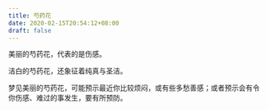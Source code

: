 ```yaml
---
title: 芍药花
date: 2020-02-15T20:54:12+08:00
draft: false
---
```


美丽的芍药花，代表的是伤感。

洁白的芍药花，还象征着纯真与圣洁。

梦见美丽的芍药花，可能预示最近你比较烦闷，或有些多愁善感；或者预示会有令你伤感、难过的事发生，要有所预防。

